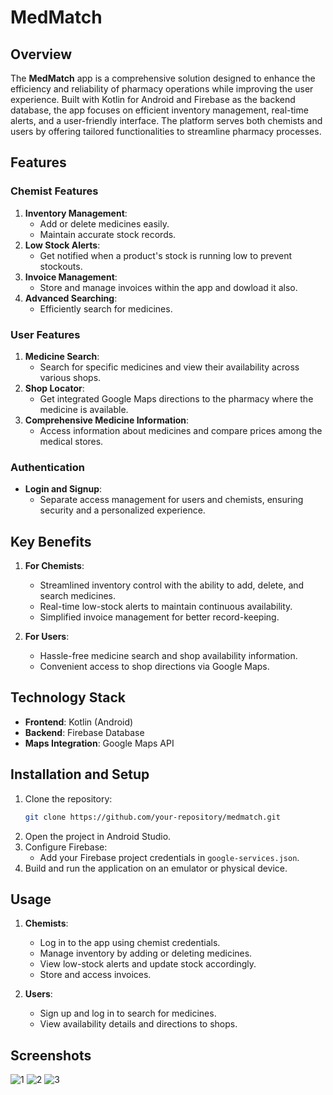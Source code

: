 # MedMatch

## Overview
The **MedMatch** app is a comprehensive solution designed to enhance the efficiency and reliability of pharmacy operations while improving the user experience. Built with Kotlin for Android and Firebase as the backend database, the app focuses on efficient inventory management, real-time alerts, and a user-friendly interface. The platform serves both chemists and users by offering tailored functionalities to streamline pharmacy processes.

## Features

### Chemist Features
1. **Inventory Management**:
   - Add or delete medicines easily.
   - Maintain accurate stock records.
2. **Low Stock Alerts**:
   - Get notified when a product's stock is running low to prevent stockouts.
3. **Invoice Management**:
   - Store and manage invoices within the app and dowload it also.
4. **Advanced Searching**:
   - Efficiently search for medicines.

### User Features
1. **Medicine Search**:
   - Search for specific medicines and view their availability across various shops.
2. **Shop Locator**:
   - Get integrated Google Maps directions to the pharmacy where the medicine is available.
3. **Comprehensive Medicine Information**:
   - Access information about medicines and compare prices among the medical stores.

### Authentication
- **Login and Signup**:
  - Separate access management for users and chemists, ensuring security and a personalized experience.

## Key Benefits
1. **For Chemists**:
   - Streamlined inventory control with the ability to add, delete, and search medicines.
   - Real-time low-stock alerts to maintain continuous availability.
   - Simplified invoice management for better record-keeping.

2. **For Users**:
   - Hassle-free medicine search and shop availability information.
   - Convenient access to shop directions via Google Maps.

## Technology Stack
- **Frontend**: Kotlin (Android)
- **Backend**: Firebase Database
- **Maps Integration**: Google Maps API

## Installation and Setup
1. Clone the repository:
   ```bash
   git clone https://github.com/your-repository/medmatch.git
   ```
2. Open the project in Android Studio.
3. Configure Firebase:
   - Add your Firebase project credentials in `google-services.json`.
4. Build and run the application on an emulator or physical device.

## Usage
1. **Chemists**:
   - Log in to the app using chemist credentials.
   - Manage inventory by adding or deleting medicines.
   - View low-stock alerts and update stock accordingly.
   - Store and access invoices.

2. **Users**:
   - Sign up and log in to search for medicines.
   - View availability details and directions to shops.

## Screenshots


![1](https://github.com/user-attachments/assets/e4dd401c-a8bd-4aa0-bc5c-709eb6318f4b)
![2](https://github.com/user-attachments/assets/d32a8ce6-895f-4082-a3e2-4fa40987b1f2)
![3](https://github.com/user-attachments/assets/74c38158-308e-4f3f-8805-89d0bf4ef20d)





